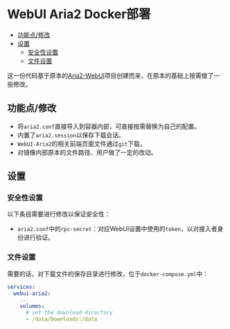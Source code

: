 # WebUI Aria2 Docker部署


<!-- @import "[TOC]" {cmd="toc" depthFrom=2 depthTo=6 orderedList=false} -->

<!-- code_chunk_output -->

- [功能点/修改](#功能点修改)
- [设置](#设置)
  - [安全性设置](#安全性设置)
  - [文件设置](#文件设置)

<!-- /code_chunk_output -->

这一份代码基于原本的[Aria2-WebUI](https://github.com/ziahamza/webui-aria2)项目创建而来，在原本的基础上按需做了一些修改。

## 功能点/修改

- 将`aria2.conf`直接导入到容器内部，可直接按需替换为自己的配置。
- 内置了`aria2.session`以保存下载会话。
- `WebUI-Aria2`的相关前端页面文件通过`git`下载。
- 对镜像内部原本的文件路径、用户做了一定的改动。

## 设置

### 安全性设置

以下条目需要进行修改以保证安全性：  

- `aria2.conf`中的`rpc-secret`：对应WebUI设置中使用的`token`，以对接入者身份进行验证。  

### 文件设置

需要的话，对下载文件的保存目录进行修改，位于`docker-compose.yml`中：  

```yml
services:
  webui-aria2:
    ...
    volumes:
      # set the download directory
      - /data/Downloads:/data
```
